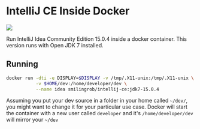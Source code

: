# IntelliJ CE Inside Docker

[![](https://badge.imagelayers.io/smilingrob/intellij-ce:latest.svg)](https://imagelayers.io/?images=smilingrob/intellij-ce:latest 'Get your own badge on imagelayers.io')

Run IntelliJ Idea Community Edition 15.0.4 inside a docker container.
This version runs with Open JDK 7 installed.

## Running

```bash
docker run -dti -e DISPLAY=$DISPLAY -v /tmp/.X11-unix:/tmp/.X11-unix \
           -v $HOME/dev:/home/developer/dev \
           --name idea smilingrob/intellij-ce:jdk7-15.0.4
```

Assuming you put your dev source in a folder in your home called `~/dev/`, you might want to change it for your particular use case.
Docker will start the container with a new user called `developer` and it's `/home/developer/dev` will mirror your `~/dev`
